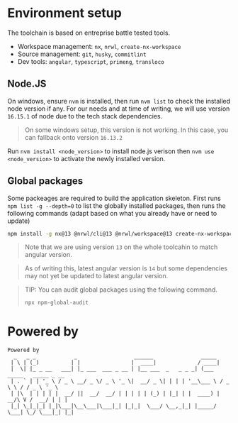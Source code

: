 # **Environment setup**

The toolchain is based on entreprise battle tested tools.

- Workspace management: `nx`, `nrwl`, `create-nx-workspace`
- Source management: `git`, `husky`, `commitlint`
- Dev tools: `angular`, `typescript`, `primeng`, `transloco`

## **Node.JS**

On windows, ensure `nvm` is installed, then run `nvm list` to check the installed node version if any. For our needs and at time of writing, we will use version `16.15.1` of node due to the tech stack dependencies.

> On some windows setup, this version is not working. In this case, you can fallback onto version `16.13.2`

Run `nvm install <node_version>` to install node.js verison then `nvm use <node_version>` to activate the newly installed version.

## **Global packages**

Some packeages are required to build the application skeleton. First runs `npm list -g --depth=0` to list the globally installed packages, then runs the following commands (adapt based on what you already have or need to update)

```bash
npm install -g nx@13 @nrwl/cli@13 @nrwl/workspace@13 create-nx-workspace@13 @ngrx/schematics@13 @angular/cli@13 @nrwl/schematics rimraf
```

> Note that we are using version `13` on the whole toolcahin to match angular version.

> As of writing this, latest angular version is `14` but some dependencies may not yet be updated to latest angular version.

> TIP: You can audit global packages using the following command.
> ```bash 
> npx npm-global-audit
> ```

# Powered by

``` 
Powered by
  _   _ _            _                  ______               _____                      
 | \ | (_)          | |                |  ____|             / ____|                     
 |  \| |_ _ __   ___| |_ ___  ___ _ __ | |__ ___  _   _ _ _| (___   _____   _____ _ __  
 | . ` | | '_ \ / _ \ __/ _ \/ _ \ '_ \|  __/ _ \| | | | '__\___ \ / _ \ \ / / _ \ '_ \ 
 | |\  | | | | |  __/ ||  __/  __/ | | | | | (_) | |_| | |  ____) |  __/\ V /  __/ | | |
 |_| \_|_|_| |_|\___|\__\___|\___|_| |_|_|  \___/ \__,_|_| |_____/ \___| \_/ \___|_| |_|
```
